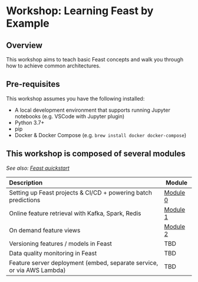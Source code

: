 # Workshop: Learning Feast by Example

## Overview

This workshop aims to teach basic Feast concepts and walk you through how to achieve common architectures.

## Pre-requisites
This workshop assumes you have the following installed:
- A local development environment that supports running Jupyter notebooks (e.g. VSCode with Jupyter plugin)
- Python 3.7+
- pip
- Docker & Docker Compose (e.g. `brew install docker docker-compose`)

## This workshop is composed of several modules
*See also: [Feast quickstart](https://docs.feast.dev/getting-started/quickstart)*

| Description                                                            | Module                         |
| :--------------------------------------------------------------------- | ------------------------------ |
| Setting up Feast projects & CI/CD + powering batch predictions         | [Module 0](module_0/README.md) |
| Online feature retrieval with Kafka, Spark, Redis                      | [Module 1](module_1/README.md) |
| On demand feature views                                                | [Module 2](module_2/README.md) |
| Versioning features / models in Feast                                  | TBD                            |
| Data quality monitoring in Feast                                       | TBD                            |
| Feature server deployment (embed, separate service, or via AWS Lambda) | TBD                            |

